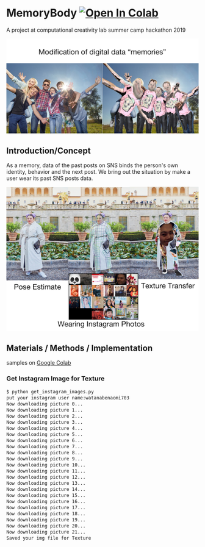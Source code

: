 # MemoryBody [![Open In Colab](https://colab.research.google.com/assets/colab-badge.svg)](https://colab.research.google.com/drive/1WBZFEepFX2TwEHLXWO-ShEC2KhnTcpL2#scrollTo=kRPMYQRmJesJ)

A project at computational creativity lab summer camp hackathon 2019

![sample image](./memory_body_2.png)

## Introduction/Concept

As a memory, data of the past posts on SNS binds the person's own identity, behavior and the next post. We bring out the situation by make a user wear its past SNS posts data.

![](./memory_body.png)

## Materials / Methods / Implementation

samples on [Google Colab](https://colab.research.google.com/drive/1WBZFEepFX2TwEHLXWO-ShEC2KhnTcpL2)

### Get Instagram Image for Texture

```shell
$ python get_instagram_images.py
put your instagram user name:watanabenaomi703
Now downloading picture 0...
Now downloading picture 1...
Now downloading picture 2...
Now downloading picture 3...
Now downloading picture 4...
Now downloading picture 5...
Now downloading picture 6...
Now downloading picture 7...
Now downloading picture 8...
Now downloading picture 9...
Now downloading picture 10...
Now downloading picture 11...
Now downloading picture 12...
Now downloading picture 13...
Now downloading picture 14...
Now downloading picture 15...
Now downloading picture 16...
Now downloading picture 17...
Now downloading picture 18...
Now downloading picture 19...
Now downloading picture 20...
Now downloading picture 21...
Saved your img file for Texture
```


